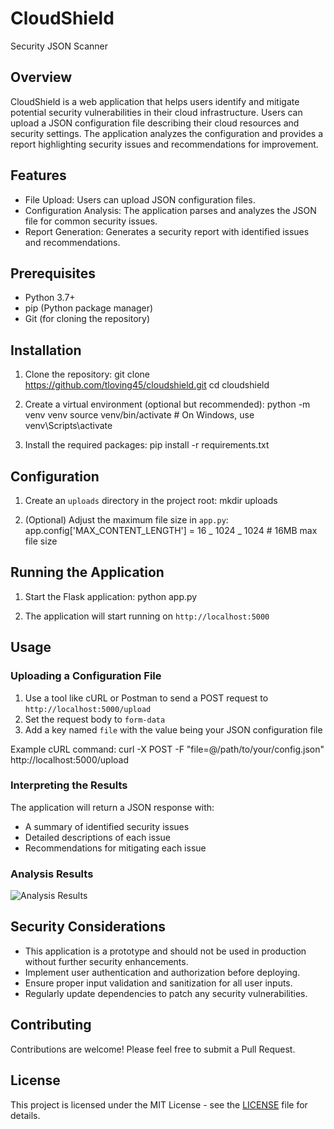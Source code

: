 # CloudShield

Security JSON Scanner

## Overview

CloudShield is a web application that helps users identify and mitigate potential security vulnerabilities in their cloud infrastructure. Users can upload a JSON configuration file describing their cloud resources and security settings. The application analyzes the configuration and provides a report highlighting security issues and recommendations for improvement.

## Features

- File Upload: Users can upload JSON configuration files.
- Configuration Analysis: The application parses and analyzes the JSON file for common security issues.
- Report Generation: Generates a security report with identified issues and recommendations.

## Prerequisites

- Python 3.7+
- pip (Python package manager)
- Git (for cloning the repository)

## Installation

1. Clone the repository:
   git clone https://github.com/tloving45/cloudshield.git
   cd cloudshield

2. Create a virtual environment (optional but recommended):
   python -m venv venv
   source venv/bin/activate # On Windows, use venv\Scripts\activate

3. Install the required packages:
   pip install -r requirements.txt

## Configuration

1. Create an `uploads` directory in the project root:
   mkdir uploads

2. (Optional) Adjust the maximum file size in `app.py`:
   app.config['MAX_CONTENT_LENGTH'] = 16 _ 1024 _ 1024 # 16MB max file size

## Running the Application

1. Start the Flask application:
   python app.py

2. The application will start running on `http://localhost:5000`

## Usage

### Uploading a Configuration File

1. Use a tool like cURL or Postman to send a POST request to `http://localhost:5000/upload`
2. Set the request body to `form-data`
3. Add a key named `file` with the value being your JSON configuration file

Example cURL command:
curl -X POST -F "file=@/path/to/your/config.json" http://localhost:5000/upload

### Interpreting the Results

The application will return a JSON response with:

- A summary of identified security issues
- Detailed descriptions of each issue
- Recommendations for mitigating each issue

### Analysis Results

![Analysis Results](https://example.com/analysis_results.png)

## Security Considerations

- This application is a prototype and should not be used in production without further security enhancements.
- Implement user authentication and authorization before deploying.
- Ensure proper input validation and sanitization for all user inputs.
- Regularly update dependencies to patch any security vulnerabilities.

## Contributing

Contributions are welcome! Please feel free to submit a Pull Request.

## License

This project is licensed under the MIT License - see the [LICENSE](LICENSE) file for details.
